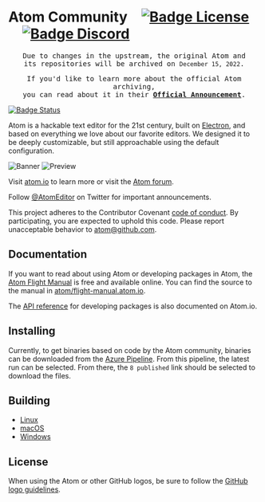 # Atom Community   [![Badge License]][License]   [![Badge Discord]][Discord]
 

<div align = center>

<kbd>

Due to changes in the upstream, the original Atom and <br>
its repositories will be archived on `December 15, 2022`.

If you'd like to learn more about the official Atom archiving, <br>
you can read about it in their **[Official Announcement]**.

</kbd>

</div>


[![Badge Status]][Status]

Atom is a hackable text editor for the 21st century, built on [Electron](https://github.com/electron/electron), and based on everything we love about our favorite editors. We designed it to be deeply customizable, but still approachable using the default configuration.

![Banner]
![Preview]

Visit [atom.io](https://atom.io) to learn more or visit the [Atom forum](https://github.com/atom/atom/discussions).

Follow [@AtomEditor](https://twitter.com/atomeditor) on Twitter for important
announcements.

This project adheres to the Contributor Covenant [code of conduct](CODE_OF_CONDUCT.md).
By participating, you are expected to uphold this code. Please report unacceptable behavior to atom@github.com.

## Documentation

If you want to read about using Atom or developing packages in Atom, the [Atom Flight Manual](https://flight-manual.atom.io) is free and available online. You can find the source to the manual in [atom/flight-manual.atom.io](https://github.com/atom/flight-manual.atom.io).

The [API reference](https://atom.io/docs/api) for developing packages is also documented on Atom.io.

## Installing
<!-- ### Prerequisites
- [Git](https://git-scm.com)

### macOS

Download the latest [Atom release](https://github.com/atom/atom/releases/latest).

Atom will automatically update when a new release is available.

### Windows

Download the latest [Atom installer](https://github.com/atom/atom/releases/latest). `AtomSetup.exe` is 32-bit. For 64-bit systems, download `AtomSetup-x64.exe`.

Atom will automatically update when a new release is available.

You can also download `atom-windows.zip` (32-bit) or `atom-x64-windows.zip` (64-bit) from the [releases page](https://github.com/atom/atom/releases/latest).
The `.zip` version will not automatically update.

Using [Chocolatey](https://chocolatey.org)? Run `cinst Atom` to install the latest version of Atom.

### Linux

Atom is only available for 64-bit Linux systems.

Configure your distribution's package manager to install and update Atom by following the [Linux installation instructions](https://flight-manual.atom.io/getting-started/sections/installing-atom/#platform-linux) in the Flight Manual.  You will also find instructions on how to install Atom's official Linux packages without using a package repository, though you will not get automatic updates after installing Atom this way.

#### Archive extraction

An archive is available for people who don't want to install `atom` as root.

This version enables you to install multiple Atom versions in parallel. It has been built on Ubuntu 64-bit,
but should be compatible with other Linux distributions.

1. Install dependencies (on Ubuntu):
```sh
sudo apt install git libasound2 libcurl4 libgbm1 libgcrypt20 libgtk-3-0 libnotify4 libnss3 libglib2.0-bin xdg-utils libx11-xcb1 libxcb-dri3-0 libxss1 libxtst6 libxkbfile1
```
2. Download `atom-amd64.tar.gz` from the [Atom releases page](https://github.com/atom/atom/releases/latest).
3. Run `tar xf atom-amd64.tar.gz` in the directory where you want to extract the Atom folder.
4. Launch Atom using the installed `atom` command from the newly extracted directory.

The Linux version does not currently automatically update so you will need to
repeat these steps to upgrade to future releases. -->
Currently, to get binaries based on code by the Atom community, binaries can be downloaded from the [Azure Pipeline](https://dev.azure.com/atomcommunity/atomcommunity/_build/latest?definitionId=10&branchName=master). From this pipeline, the latest run can be selected. From there, the `8 published` link should be selected to download the files.  

## Building

* [Linux](https://flight-manual.atom.io/hacking-atom/sections/hacking-on-atom-core/#platform-linux)
* [macOS](https://flight-manual.atom.io/hacking-atom/sections/hacking-on-atom-core/#platform-mac)
* [Windows](https://flight-manual.atom.io/hacking-atom/sections/hacking-on-atom-core/#platform-windows)


## License

When using the Atom or other GitHub logos, be sure to follow the [GitHub logo guidelines](https://github.com/logos).


<!---------------------------------------------------------------->

[Badge Discord]: https://img.shields.io/badge/Discord-5865F2.svg?style=for-the-badge&logoColor=white&logo=Discord
[Badge License]: https://img.shields.io/badge/License-MIT-yellow.svg?style=for-the-badge
[Badge Status]: https://dev.azure.com/atomcommunity/atomcommunity/_apis/build/status/atom-community/Release%20Branch%20Build?branchName=master

[Official Announcement]: https://github.blog/2022-06-08-sunsetting-atom/
[Discord]: https://discord.gg/2tD9evh8qP
[License]: LICENSE.md
[Status]: https://dev.azure.com/atomcommunity/atomcommunity/_build/latest?definitionId=10&branchName=master


[Banner]: https://user-images.githubusercontent.com/378023/49132477-f4b77680-f31f-11e8-8357-ac6491761c6c.png
[Preview]: https://user-images.githubusercontent.com/378023/49132478-f4b77680-f31f-11e8-9e10-e8454d8d9b7e.png
